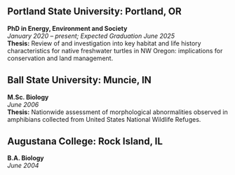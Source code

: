 ## Portland State University: Portland, OR
**PhD in Energy, Environment and Society**  
*January 2020 – present; Expected Graduation June 2025*  
**Thesis:** Review of and investigation into key habitat and life history characteristics for native freshwater turtles in NW Oregon: implications for conservation and land management.

## Ball State University: Muncie, IN
**M.Sc. Biology**  
*June 2006*  
**Thesis:** Nationwide assessment of morphological abnormalities observed in amphibians collected from United States National Wildlife Refuges.

## Augustana College: Rock Island, IL
**B.A. Biology**  
*June 2004*
